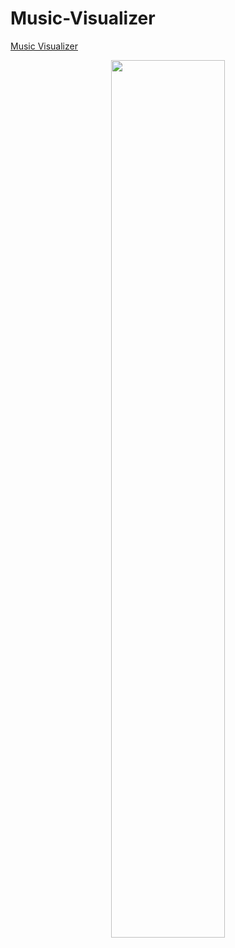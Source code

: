 # Music-Visualizer

[Music Visualizer](http://class.arts.ucsb.edu/art22/Sites/f_17/TranAndy/final1/index.html "Art 22 Final Project")

<p align = "center">
<img src = "https://i.gyazo.com/cbb9e4e89335ac2fc07c96d8688f9c44.png" width ="60%" length = "60%">
</p>

